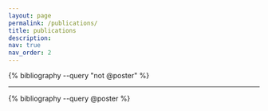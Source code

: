 ```yaml
---
layout: page
permalink: /publications/
title: publications
description: 
nav: true
nav_order: 2
---
```


<!-- _pages/publications.md -->

<!-- Bibsearch Feature -->

<div class="publications">

{% bibliography --query "not @poster" %}

</div>

---

<!-- Posters Section -->

<div class="posters">


{% bibliography --query @poster %}

</div>

